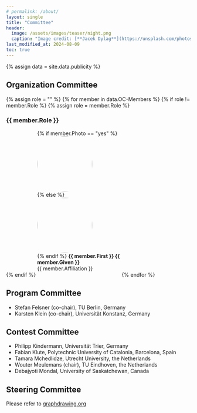 ```yaml
---
# permalink: /about/
layout: single
title: "Committee"
header:
  image: /assets/images/teaser/night.png
  caption: "Image credit: [**Jacek Dylag**](https://unsplash.com/photos/IiQXLbTTQCw)"
last_modified_at: 2024-08-09
toc: true
---
```


{% assign data = site.data.publicity %}

## Organization Committee

{% assign role = "" %}
{% for member in data.OC-Members %}
  {% if role != member.Role %}
    {% assign role = member.Role %}
<h3 class="oc-role"><strong>{{ member.Role }}</strong></h3>
  {% endif %}
<div style="display: inline-block; width: 45%; text-align: left;">
  {% if member.Photo == "yes" %}
<img style="border-radius: 50%" src="../../assets/images/oc/{{ member.First }}_{{ member.Given }}.jpg"
     class="circle" width="150" height="150" /><br />
  {% else %}
<img style="border-radius: 50%" src="../../assets/images/oc/nobody.jpg" width="150" height="150" /><br />
  {% endif %}
<strong>{{ member.First }} {{ member.Given }}</strong><br />
{{ member.Affiliation }}<br /><br />
</div>
{% endfor %}

## Program Committee

* Stefan Felsner (co-chair), TU Berlin, Germany
* Karsten Klein (co-chair), Universität Konstanz, Germany

<!-- 
* Patrizio Angelini (co-chair), John Cabot University, Italy
* Therese Biedl, University of Waterloo, Canada
* Sabine Cornelsen, Universität Konstanz, Germany
* Giordano Da Lozzo, Roma Tre University, Italy
* Stephan Diehl, Universität Trier, Germany
* Henry Förster, Universität Tübingen, Germany
* Martin Gronemann, TU Wien, Austria
* Yasuhiro Hashimoto, The University of Aizu, Japan
* Michael Hoffmann, ETH Zürich, Switzerland
* Hiroshi Hosobe, Hosei University, Japan
* Yifan Hu, Yahoo! Research, USA
* Takayuki Itoh, Ochanomizu University, Japan
* Philipp Kindermann, Universität Trier, Germany
* Karsten Klein, Universität Konstanz, Germany
* Stephen Kobourov, University of Arizona, USA
* Jan Kratochvíl, Charles University of Prague, Czech Republic
* Kim Marriott, Monash University, Australia
* Irene Parada, TU Eindhoven, The Netherlands
* Sergey Pupyrev, Facebook, USA
* Helen Purchase, University of Glasgow, Scotland
* Arnaud Sallaberry, LIRMM, Université Paul-Valéry Montpellier, France
* Ingo Scholtes, University of Zurich, Switzerland
* Falk Schreiber, Universität Konstanz, Germany
* André Schulz, FernUniversität in Hagen, Germany
* Andrew Suk, University of California San Diego, USA
* Antonios Symvonis, National Technical University of Athens, Greece
* Alessandra Tappini, University of Perugia, Italy
* Meirav Zehavi, Ben-Gurion University, Israel
* Reinhard von Hanxleden (co-chair), Christian-Albrechts-Universität zu Kiel, Germany
* Tatiana von Landesberger, Universität Köln, Germany -->

## Contest Committee

* Philipp Kindermann, Universität Trier, Germany
* Fabian Klute, Polytechnic University of Catalonia, Barcelona, Spain
* Tamara Mchedlidze, Utrecht University, the Netherlands
* Wouter Meulemans (chair), TU Eindhoven, the Netherlands
* Debajyoti Mondal, University of Saskatchewan, Canada

## Steering Committee

Please refer to [graphdrawing.org](http://graphdrawing.org/sc.html)

